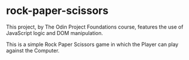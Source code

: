 # rock-paper-scissors

This project, by The Odin Project Foundations course, features the use of JavaScript logic and DOM manipulation. 

This is a simple Rock Paper Scissors game in which the Player can play against the Computer.